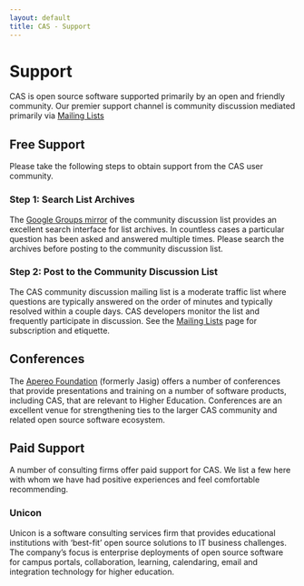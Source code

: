 ```yaml
---
layout: default
title: CAS - Support
---
```

# Support
CAS is open source software supported primarily by an open and friendly community.
Our premier support channel is community discussion mediated primarily via
[Mailing Lists](Mailing-Lists.html)

## Free Support
Please take the following steps to obtain support from the CAS user community.

### Step 1: Search List Archives
The [Google Groups mirror](https://groups.google.com/forum/#!forum/jasig-cas-user) of the community discussion list
provides an excellent search interface for list archives.
In countless cases a particular question has been asked and answered multiple times.
Please search the archives before posting to the community discussion list.

### Step 2: Post to the Community Discussion List
The CAS community discussion mailing list is a moderate traffic list where questions are typically answered on the
order of minutes and typically resolved within a couple days. CAS developers monitor the list and frequently
participate in discussion. See the [Mailing Lists](Mailing-Lists.html) page for subscription and etiquette.

## Conferences
The [Apereo Foundation](http://www.apereo.org/) (formerly Jasig) offers a number of conferences that provide
presentations and training on a number of software products, including CAS, that are relevant to Higher Education.
Conferences are an excellent venue for strengthening ties to the larger CAS community and related open source software
ecosystem.

## Paid Support
A number of consulting firms offer paid support for CAS. We list a few here with whom we have had positive experiences
and feel comfortable recommending.

### Unicon
Unicon is a software consulting services firm that provides educational institutions with ‘best-fit’ open source
solutions to IT business challenges. The company’s focus is enterprise deployments of open source software for campus
portals, collaboration, learning, calendaring, email and integration technology for higher education.

